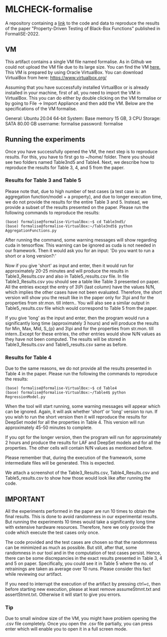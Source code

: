 # MLCHECK-formalise
A repository containing a [link](https://figshare.com/s/2071cc68a5a39c1b881d) to the code and data to reproduce the results of the paper "Property-Driven Testing of Black-Box Functions" published in FormaliSE-2022.



## VM
This artifact contains a single VM file named formalise. As in Github we could not upload the VM file due to its large size. You can find the VM [here.](https://figshare.com/s/2071cc68a5a39c1b881d) 
This VM is prepared by using Oracle VirtualBox. You can download VirtualBox from here: https://www.virtualbox.org/

Assuming that you have successfully installed VirtualBox or is already installed in your machine, first of all, you need to import the VM in VirtualBox. This you can do either by double clicking on the VM formalise or by going to File -> Import Appliance and then add the VM.
Below are the specifications of the VM formalise.

General: Ubuntu 20.04 64-bit
System: Base memory 15 GB, 3 CPU
Storage: SATA 80.00 GB
username: formalise
password: formalise


## Running the experiments

Once you have successfully opened the VM, the next step is to reproduce results. For this, you have to first go to ~/home/ folder. There you should see two folders named Table3nd5 and Table4. Next, we describe how to reproduce the results for Table 3, 4, and 5 from the paper.

### Results for Table 3 and Table 5
Please note that, due to high number of test cases (a test case is: an aggregation function/model + a property), and due to longer execution time, we do not provide the results for the entire Table 3 and 5. Instead, we provide a subset of the results presented on the paper. Please run the following commands to reproduce the results:

```
(base) formalise@formalise-VirtualBox:~$ cd Table3nd5/
(base) formalise@formalise-VirtualBox:~/Table3nd5$ python AggregationFunctions.py  
```
After running the command, some warning messages will show regarding cuda in tensorflow. This warning can be ignored as cuda is not needed in our framework. Then it would ask you for an input:
'Do you want to run a short or a long version?:'

Now if you give 'short' as input and enter, then it would run for approximately 20-25 minutes and will produce the results in Table3_Results.csv and also in Table5_results.csv file. In file Table3_Results.csv you should see a table like Table 3 presented on paper. All the entries except the entry of 3\Pi (last column) have the values N/N, which implies the other cases have not been evaluated. Therefore, the short version will show you the result like in the paper only for 3\pi and for the properties from str.mon. till intern.. You will also see a similar output in Table5_results.csv file which would correspond to Table 5 from the paper.

If you give 'long' as the input and enter, then the program would run a significantly long time (approximately 3 hours) and will produce the results for Min, Max, Mid, S_{p} and 3\pi and for the properties from str.mon. till intern..Except for these entries, the other entries would show N/N values as they have not been computed. The results will be stored in Table3_Results.csv and Table5_results.csv same as before.
 

### Results for Table 4

Due to the same reasons, we do not provide all the results presented in Table 4 in the paper. Please run the following the commands to reproduce the results:
```
(base) formalise@formalise-VirtualBox:~$ cd Table4
(base) formalise@formalise-VirtualBox:~/Table4$ python RegressionModel.py
```
When the tool will start running, some warning messages will appear which can be ignored. Again, it will ask whether 'short' or 'long' version to run. If you wish to run the short version then it will reproduce the results for DeepSet model for all the properties in Table 4. This version will run approximately 45-50 minutes to complete. 

If you opt for the longer version, then the program will run for approximately 2 hours and produce the results for LAF and DeepSet models and for all the properties. The other cells will contain N/N values as mentioned before.  


Please remember that, during the execution of the framework, some intermediate files will be generated. This is expected.

We attach a screenshot of the Table3_Results.csv, Table4_Results.csv and Table5_results.csv to show how those would look like after running the code.


## IMPORTANT 

All the experiments performed in the paper are run 10 times to obtain the final results. This is done to avoid randomness in our experimental results. But running the experiments 10 times would take a significantly long time with extensive hardware resources. Therefore, here we only provide the code which execute the test cases only once.

The code provided and the test cases are chosen so that the randomness can be minimized as much as possible. 
But still, after that, some randomness in our tool and in the computation of test cases persist. Hence, there can be some discrepancies in the exact results presented in Table 3, 4 and 5 on paper. Specifically, you could see it in Table 5 where the no. of retrainings are taken as average over 10 runs. Please consider this fact while reviewing our artifact.

If you need to interrupt the execution of the artifact by pressing ctrl+c, then before starting new execution, please at least remove assumeStmnt.txt and assertStmnt.txt. Otherwise it will start to give you errors.


### Tip
Due to small window size of the VM, you might have problem opening the .csv file completely. Once you open the .csv file partially, you can press enter which will enable you to open it in a full screen mode.















   
